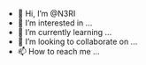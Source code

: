 - 👋 Hi, I’m @N3RI
- 👀 I’m interested in ...
- 🌱 I’m currently learning ...
- 💞️ I’m looking to collaborate on ...
- 📫 How to reach me ...

<!---
N3RI/N3RI is a ✨ special ✨ repository because its `README.md` (this file) appears on your GitHub profile.
You can click the Preview link to take a look at your changes.
--->
